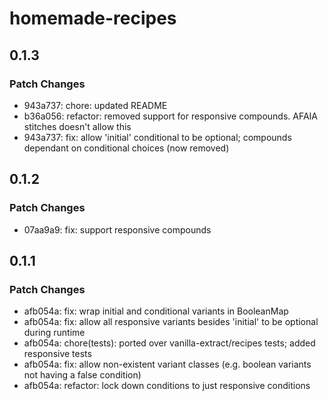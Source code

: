 # homemade-recipes

## 0.1.3

### Patch Changes

- 943a737: chore: updated README
- b36a056: refactor: removed support for responsive compounds. AFAIA stitches doesn't allow this
- 943a737: fix: allow 'initial' conditional to be optional; compounds dependant on conditional choices (now removed)

## 0.1.2

### Patch Changes

- 07aa9a9: fix: support responsive compounds

## 0.1.1

### Patch Changes

- afb054a: fix: wrap initial and conditional variants in BooleanMap
- afb054a: fix: allow all responsive variants besides 'initial' to be optional during runtime
- afb054a: chore(tests): ported over vanilla-extract/recipes tests; added responsive tests
- afb054a: fix: allow non-existent variant classes (e.g. boolean variants not having a false condition)
- afb054a: refactor: lock down conditions to just responsive conditions
